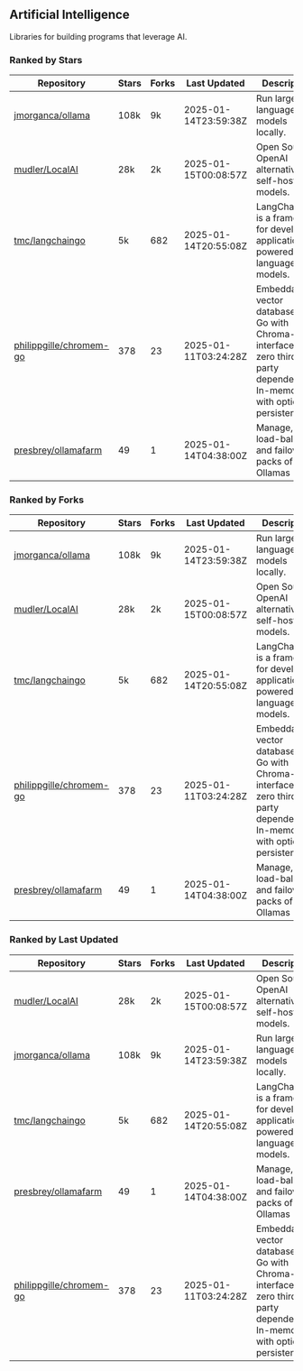 ## Artificial Intelligence

Libraries for building programs that leverage AI.

### Ranked by Stars

| Repository | Stars | Forks | Last Updated | Description | 
|------------|-------|-------|--------------|-------------|
| [jmorganca/ollama](https://github.com/jmorganca/ollama) | 108k | 9k | 2025-01-14T23:59:38Z |  Run large language models locally. |
| [mudler/LocalAI](https://github.com/mudler/LocalAI) | 28k | 2k | 2025-01-15T00:08:57Z |  Open Source OpenAI alternative, self-host AI models. |
| [tmc/langchaingo](https://github.com/tmc/langchaingo) | 5k | 682 | 2025-01-14T20:55:08Z |  LangChainGo is a framework for developing applications powered by language models. |
| [philippgille/chromem-go](https://github.com/philippgille/chromem-go) | 378 | 23 | 2025-01-11T03:24:28Z |  Embeddable vector database for Go with Chroma-like interface and zero third-party dependencies. In-memory with optional persistence. |
| [presbrey/ollamafarm](https://github.com/presbrey/ollamafarm) | 49 | 1 | 2025-01-14T04:38:00Z |  Manage, load-balance, and failover packs of Ollamas |

### Ranked by Forks

| Repository | Stars | Forks | Last Updated | Description | 
|------------|-------|-------|--------------|-------------|
| [jmorganca/ollama](https://github.com/jmorganca/ollama) | 108k | 9k | 2025-01-14T23:59:38Z |  Run large language models locally. |
| [mudler/LocalAI](https://github.com/mudler/LocalAI) | 28k | 2k | 2025-01-15T00:08:57Z |  Open Source OpenAI alternative, self-host AI models. |
| [tmc/langchaingo](https://github.com/tmc/langchaingo) | 5k | 682 | 2025-01-14T20:55:08Z |  LangChainGo is a framework for developing applications powered by language models. |
| [philippgille/chromem-go](https://github.com/philippgille/chromem-go) | 378 | 23 | 2025-01-11T03:24:28Z |  Embeddable vector database for Go with Chroma-like interface and zero third-party dependencies. In-memory with optional persistence. |
| [presbrey/ollamafarm](https://github.com/presbrey/ollamafarm) | 49 | 1 | 2025-01-14T04:38:00Z |  Manage, load-balance, and failover packs of Ollamas |

### Ranked by Last Updated

| Repository | Stars | Forks | Last Updated | Description | 
|------------|-------|-------|--------------|-------------|
| [mudler/LocalAI](https://github.com/mudler/LocalAI) | 28k | 2k | 2025-01-15T00:08:57Z |  Open Source OpenAI alternative, self-host AI models. |
| [jmorganca/ollama](https://github.com/jmorganca/ollama) | 108k | 9k | 2025-01-14T23:59:38Z |  Run large language models locally. |
| [tmc/langchaingo](https://github.com/tmc/langchaingo) | 5k | 682 | 2025-01-14T20:55:08Z |  LangChainGo is a framework for developing applications powered by language models. |
| [presbrey/ollamafarm](https://github.com/presbrey/ollamafarm) | 49 | 1 | 2025-01-14T04:38:00Z |  Manage, load-balance, and failover packs of Ollamas |
| [philippgille/chromem-go](https://github.com/philippgille/chromem-go) | 378 | 23 | 2025-01-11T03:24:28Z |  Embeddable vector database for Go with Chroma-like interface and zero third-party dependencies. In-memory with optional persistence. |

